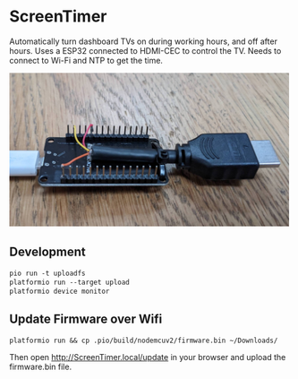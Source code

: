 # ScreenTimer

Automatically turn dashboard TVs on during working hours, and off after hours. Uses a ESP32 connected to HDMI-CEC to
control the TV. Needs to connect to Wi-Fi and NTP to get the time.

<img src="doc/photo.jpg" alt="Screenshot" width="500" />


## Development

    pio run -t uploadfs
    platformio run --target upload
    platformio device monitor

## Update Firmware over Wifi

    platformio run && cp .pio/build/nodemcuv2/firmware.bin ~/Downloads/

Then open http://ScreenTimer.local/update in your browser and upload the firmware.bin file.

